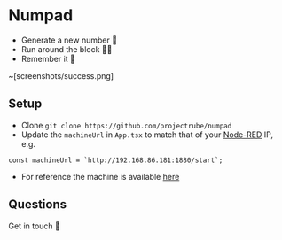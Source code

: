 # Numpad

- Generate a new number 🔢
- Run around the block 🏃‍♀️
- Remember it 🎉

~[screenshots/success.png]

## Setup

- Clone `git clone https://github.com/projectrube/numpad`
- Update the `machineUrl` in `App.tsx` to match that of your [Node-RED](https://nodered.org/) IP, e.g.

```
const machineUrl = `http://192.168.86.181:1880/start`;
```

- For reference the machine is available [here](https://raw.githubusercontent.com/projectrube/machines/master/rube-memory.json?token=AABTOQ6ZWMEGPIUXC5QFNL3AKKYTA)

## Questions

Get in touch 👋